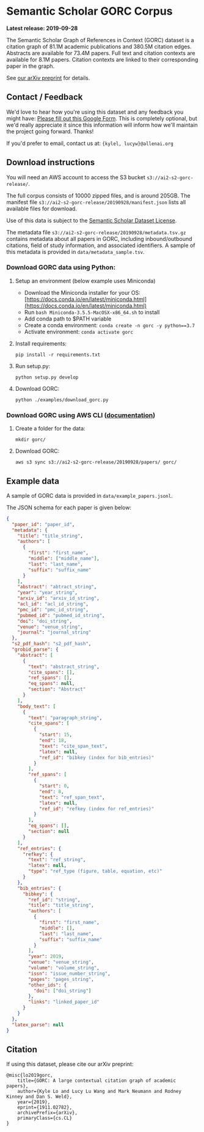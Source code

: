 # Semantic Scholar GORC Corpus

**Latest release: 2019-09-28**

The Semantic Scholar Graph of References in Context (GORC) dataset is a citation graph of 81.1M academic publications and 380.5M citation edges.
Abstracts are available for 73.4M papers.  Full text and citation contexts are available for 8.1M papers.  Citation contexts are linked to their corresponding paper in the graph.

See [our arXiv preprint](https://arxiv.org/abs/1911.02782) for details.

## Contact / Feedback

We'd love to hear how you're using this dataset and any feedback you might have: [Please fill out this Google Form](https://forms.gle/vB4T481sd65rfnir8).  This is completely optional, but we'd really appreciate it since this information will inform how we'll maintain the project going forward.  Thanks!

If you'd prefer to email, contact us at:  `{kylel, lucyw}@allenai.org`


## Download instructions

You will need an AWS account to access the S3 bucket `s3://ai2-s2-gorc-release/`.

The full corpus consists of 10000 zipped files, and is around 205GB. The manifest file `s3://ai2-s2-gorc-release/20190928/manifest.json` lists all available files for download.

Use of this data is subject to the [Semantic Scholar Dataset License](http://api.semanticscholar.org/corpus/legal/).

The metadata file `s3://ai2-s2-gorc-release/20190928/metadata.tsv.gz` contains metadata about all papers in GORC, including inbound/outbound citations, field of study information, and associated identifiers. A sample of this metadata is provided in `data/metadata_sample.tsv`.

### Download GORC data using Python:

1. Setup an environment (below example uses Miniconda)
    * Download the Miniconda installer for your OS: [https://docs.conda.io/en/latest/miniconda.html](https://docs.conda.io/en/latest/miniconda.html)
    * Run `bash Miniconda-3.5.5-MacOSX-x86_64.sh` to install
    * Add conda path to $PATH variable
    * Create a conda environment: `conda create -n gorc -y python==3.7`
    * Activate environment: `conda activate gorc`

2. Install requirements:
    
    `pip install -r requirements.txt`
    
3. Run setup.py:
    
    `python setup.py develop`
    
4. Download GORC:
 
    `python ./examples/download_gorc.py`

### Download GORC using AWS CLI ([documentation](https://aws.amazon.com/cli/))

1. Create a folder for the data:

    `mkdir gorc/`
    
2. Download GORC:
    
    `aws s3 sync s3://ai2-s2-gorc-release/20190928/papers/ gorc/`




## Example data

A sample of GORC data is provided in `data/example_papers.jsonl`. 

The JSON schema for each paper is given below:

```json
{
  "paper_id": "paper_id",
  "metadata": {
    "title": "title_string",
    "authors": [
      {
        "first": "first_name",
        "middle": ["middle_name"],
        "last": "last_name",
        "suffix": "suffix_name"
      }
    ],
    "abstract": "abtract_string",
    "year": "year_string",
    "arxiv_id": "arxiv_id_string",
    "acl_id": "acl_id_string",
    "pmc_id": "pmc_id_string",
    "pubmed_id": "pubmed_id_string",
    "doi": "doi_string",
    "venue": "venue_string",
    "journal": "journal_string"
  },
  "s2_pdf_hash": "s2_pdf_hash",
  "grobid_parse": {
    "abstract": [
      {
        "text": "abstract_string",
        "cite_spans": [],
        "ref_spans": [],
        "eq_spans": null,
        "section": "Abstract"
      }
    ],
    "body_text": [
      {
        "text": "paragraph_string",
        "cite_spans": [
          {
            "start": 15,
            "end": 18,
            "text": "cite_span_text",
            "latex": null,
            "ref_id": "bibkey (index for bib_entries)"
          }
        ],
        "ref_spans": [
          {
            "start": 0,
            "end": 8,
            "text": "ref_span_text",
            "latex": null,
            "ref_id": "refkey (index for ref_entries)"
          }
        ],
        "eq_spans": [],
        "section": null
      }
    ],
    "ref_entries": {
      "refkey": {
        "text": "ref_string",
        "latex": null,
        "type": "ref_type (figure, table, equation, etc)"
      }
    },
    "bib_entries": {
      "bibkey": {
        "ref_id": "string",
        "title": "title_string",
        "authors": [
          {
            "first": "first_name",
            "middle": [],
            "last": "last_name",
            "suffix": "suffix_name"
          }
        ],
        "year": 2019,
        "venue": "venue_string",
        "volume": "volume_string",
        "issn": "issue_number_string",
        "pages": "pages_string",
        "other_ids": {
          "doi": ["doi_string"]
        },
        "links": "linked_paper_id"
      }
    }
  },
  "latex_parse": null
}
```

## Citation

If using this dataset, please cite our arXiv preprint:

```
@misc{lo2019gorc,
    title={GORC: A large contextual citation graph of academic papers},
    author={Kyle Lo and Lucy Lu Wang and Mark Neumann and Rodney Kinney and Dan S. Weld},
    year={2019},
    eprint={1911.02782},
    archivePrefix={arXiv},
    primaryClass={cs.CL}
}
```
